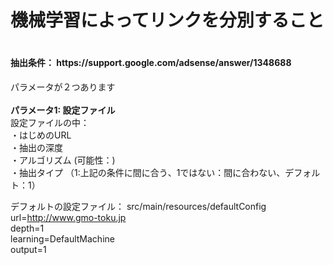 <h1>機械学習によってリンクを分別すること<h1>
<h4>抽出条件： https://support.google.com/adsense/answer/1348688</h4>

パラメータが２つあります  
<br>
<b>パラメータ1: 設定ファイル</b>  
設定ファイルの中：<br>
・はじめのURL<br>
・抽出の深度<br>
・アルゴリズム (可能性：)  
・抽出タイプ  （1:上記の条件に間に合う、1ではない：間に合わない、デフォルト：1）  

デフォルトの設定ファイル： src/main/resources/defaultConfig<br>
url=http://www.gmo-toku.jp<br>
depth=1<br>
learning=DefaultMachine<br>
output=1<br>
